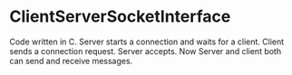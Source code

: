# ClientServerSocketInterface
Code written in C. Server starts a connection and waits for a client. Client sends a connection request. Server accepts. Now Server and client both can send and receive messages.
